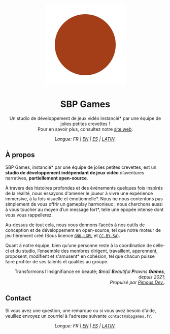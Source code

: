 <div align="center">

[<img src="../Content/Logos/SBPGames_Transparent_tempLogo.svg" alt="Logo temporaire de SBP Games (Reirigeant vers la page d'accueil de notre site web)." height="256">
](https://www.sbpgames.fr)

# SBP Games
Un studio de développement de jeux vidéo <span title="Mot de Litszro">instancié*</span> par une équipe de jolies petites crevettes !<br>Pour en savoir plus, consultez notre [site web](https://www.sbpgames.fr).
</div>

<p align="center"><i>Langue: FR | <a href="README-EN.md">EN</a> | <a href="README-ES.md">ES</a> | <a href="README-LATIN.md">LATIN</a>.</i></p>

## À propos
SBP Games, <span title="Mot de Litszro">instancié*</span> par une équipe de jolies petites crevettes, est un **studio de développement indépendant de jeux vidéo** d’aventures narratives, **partiellement open-source**.

À travers des histoires profondes et des évènements quelques fois inspirés de la réalité, <span title="Phrase de Xib'">nous essayons d'amener le joueur à vivre une expérience immersive, à la fois visuelle et émotionnelle*</span>. Nous ne nous contentons pas simplement de vous offrir un gameplay harmonieux : nous cherchons aussi à <span title="Phrase de Veritis">vous toucher au moyen d’un message fort*</span>, telle une épopée intense dont vous vous rappellerez.

Au-dessus de tout cela, nous vous donnons l’accès à nos outils de conception et de développement en open-source, tel que notre moteur de jeu fièrement créé (Sous licence [`GNU-LGPL`](https://choosealicense.com/licenses/lgpl-3.0/) et [`CC-BY-SA`](https://choosealicense.com/licenses/cc-by-sa-4.0/)).

Quant à notre équipe, bien qu’une personne reste à la coordination de celle-ci et du studio, l’ensemble des membres dirigent, travaillent, apprennent, proposent, modifient et <span title="Mot de Qalolaq">s'amusent*</span> en cohésion, tel que chacun puisse faire profiter de ses talents et qualités au groupe.

<div align="right">

Transformons l’insignifiance en beauté; _**S**mall **B**eautiful **P**rawns **Games**, depuis 2021;_<br>
_Propulsé par [Pimous Dev.](https://www.pimous.dev)._
</div>

## Contact
Si vous avez une question, une remarque ou si vous avez besoin d'aide, veuillez envoyez un courriel à l'adresse suivante `contact@sbpgames.fr`.

<p align="center"><i>Langue: FR | <a href="README-EN.md">EN</a> | <a href="README-ES.md">ES</a> | <a href="README-LATIN.md">LATIN</a>.</i></p>